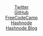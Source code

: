 <p align="center">
  <a href="https://twitter.com/DhruvDev98"> Twitter </a>
  <br>
  <a href="https://github.com/drv-rajesh"> GitHub </a>
  <br>
  <a href="https://freecodecamp.org/drv_rajesh"> FreeCodeCamp </a>
  <br>
  <a href="https://hashnode.com/@drvrajesh"> Hashnode </a>
  <br>
  <a href="https://drvrajesh.hashnode.com"> Hashnode Blog </a>
</p>
